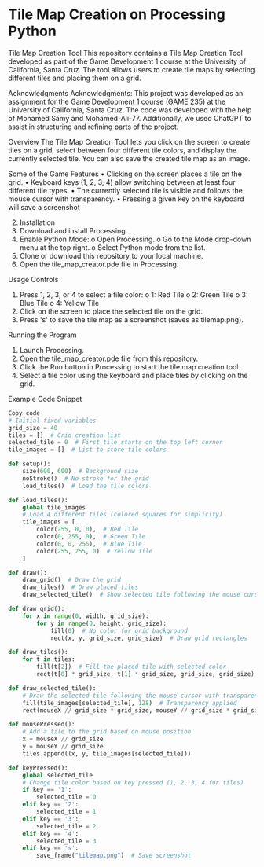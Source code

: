 # Tile Map Creation on Processing Python
 
Tile Map Creation Tool
This repository contains a Tile Map Creation Tool developed as part of the Game Development 1 course at the University of California, Santa Cruz. The tool allows users to create tile maps by selecting different tiles and placing them on a grid.

Acknowledgments
Acknowledgments: This project was developed as an assignment for the Game Development 1 course (GAME 235) at the University of California, Santa Cruz. The code was developed with the help of Mohamed Samy and Mohamed-Ali-77. Additionally, we used ChatGPT to assist in structuring and refining parts of the project.

Overview
The Tile Map Creation Tool lets you click on the screen to create tiles on a grid, select between four different tile colors, and display the currently selected tile. You can also save the created tile map as an image.

Some of the Game Features
•	Clicking on the screen places a tile on the grid.
•	Keyboard keys (1, 2, 3, 4) allow switching between at least four different tile types.
•	The currently selected tile is visible and follows the mouse cursor with transparency.
•	 Pressing a given key on the keyboard will save a screenshot

2. Installation
1.	Download and install Processing.
2.	Enable Python Mode:
o	Open Processing.
o	Go to the Mode drop-down menu at the top right.
o	Select Python mode from the list.
3.	Clone or download this repository to your local machine.
4.	Open the tile_map_creator.pde file in Processing.

Usage
Controls
1.	Press 1, 2, 3, or 4 to select a tile color:
o	1: Red Tile
o	2: Green Tile
o	3: Blue Tile
o	4: Yellow Tile
2.	Click on the screen to place the selected tile on the grid.
3.	Press 's' to save the tile map as a screenshot (saves as tilemap.png).

Running the Program
1.	Launch Processing.
2.	Open the tile_map_creator.pde file from this repository.
3.	Click the Run button in Processing to start the tile map creation tool.
4.	Select a tile color using the keyboard and place tiles by clicking on the grid.

Example Code Snippet
```python
Copy code
# Initial fixed variables
grid_size = 40
tiles = []  # Grid creation list
selected_tile = 0  # First tile starts on the top left corner
tile_images = []  # List to store tile colors

def setup():
    size(600, 600)  # Background size
    noStroke()  # No stroke for the grid
    load_tiles()  # Load the tile colors

def load_tiles():
    global tile_images
    # Load 4 different tiles (colored squares for simplicity)
    tile_images = [
        color(255, 0, 0),  # Red Tile
        color(0, 255, 0),  # Green Tile
        color(0, 0, 255),  # Blue Tile
        color(255, 255, 0)  # Yellow Tile
    ]

def draw():
    draw_grid()  # Draw the grid
    draw_tiles()  # Draw placed tiles
    draw_selected_tile()  # Show selected tile following the mouse cursor

def draw_grid():
    for x in range(0, width, grid_size):
        for y in range(0, height, grid_size):
            fill(0)  # No color for grid background
            rect(x, y, grid_size, grid_size)  # Draw grid rectangles

def draw_tiles():
    for t in tiles:
        fill(t[2])  # Fill the placed tile with selected color
        rect(t[0] * grid_size, t[1] * grid_size, grid_size, grid_size)  # Draw tile at the grid location

def draw_selected_tile():
    # Draw the selected tile following the mouse cursor with transparency
    fill(tile_images[selected_tile], 128)  # Transparency applied
    rect(mouseX // grid_size * grid_size, mouseY // grid_size * grid_size, grid_size, grid_size)

def mousePressed():
    # Add a tile to the grid based on mouse position
    x = mouseX // grid_size
    y = mouseY // grid_size
    tiles.append((x, y, tile_images[selected_tile]))

def keyPressed():
    global selected_tile
    # Change tile color based on key pressed (1, 2, 3, 4 for tiles)
    if key == '1':
        selected_tile = 0
    elif key == '2':
        selected_tile = 1
    elif key == '3':
        selected_tile = 2
    elif key == '4':
        selected_tile = 3
    elif key == 's':
        save_frame("tilemap.png")  # Save screenshot


